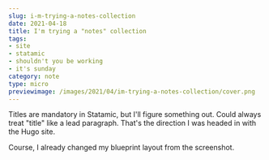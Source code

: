 ```yaml
---
slug: i-m-trying-a-notes-collection
date: 2021-04-18
title: I'm trying a "notes" collection
tags:
- site
- statamic
- shouldn't you be working
- it's sunday
category: note
type: micro
previewimage: /images/2021/04/im-trying-a-notes-collection/cover.png
---
```

Titles are mandatory in Statamic, but I'll figure something out.
Could always treat "title" like a lead paragraph.
That's the direction I was headed in with the Hugo site.

Course, I already changed my blueprint layout from the screenshot.